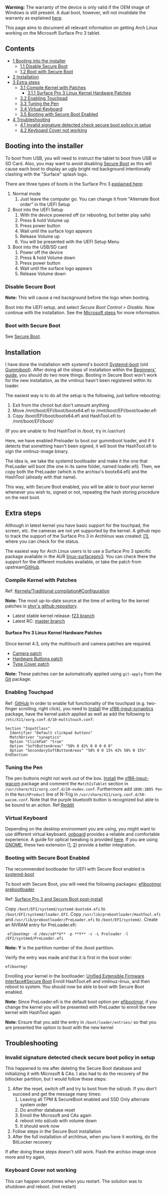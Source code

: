**Warning:** The warranty of the device is only valid if the OEM image of Windows is still present. A dual boot, however, will not invalidate the warranty as explained [here](http://answers.microsoft.com/en-us/surface/forum/surfpro-surfusingpro/would-dual-booting-the-surface-pro-void-its/da549e24-f986-4984-b081-25c029882163).

This page aims to document all relevant information on getting Arch Linux working on the Microsoft Surface Pro 3 tablet.

## Contents

*   [1 Booting into the installer](#Booting_into_the_installer)
    *   [1.1 Disable Secure Boot](#Disable_Secure_Boot)
    *   [1.2 Boot with Secure Boot](#Boot_with_Secure_Boot)
*   [2 Installation](#Installation)
*   [3 Extra steps](#Extra_steps)
    *   [3.1 Compile Kernel with Patches](#Compile_Kernel_with_Patches)
        *   [3.1.1 Surface Pro 3 Linux Kernel Hardware Patches](#Surface_Pro_3_Linux_Kernel_Hardware_Patches)
    *   [3.2 Enabling Touchpad](#Enabling_Touchpad)
    *   [3.3 Tuning the Pen](#Tuning_the_Pen)
    *   [3.4 Virtual Keyboard](#Virtual_Keyboard)
    *   [3.5 Booting with Secure Boot Enabled](#Booting_with_Secure_Boot_Enabled)
*   [4 Troubleshooting](#Troubleshooting)
    *   [4.1 Invalid signature detected check secure boot policy in setup](#Invalid_signature_detected_check_secure_boot_policy_in_setup)
    *   [4.2 Keyboard Cover not working](#Keyboard_Cover_not_working)

## Booting into the installer

To boot from USB, you will need to instruct the tablet to boot from USB or SD Card. Also, you may want to avoid disabling [Secure Boot](/index.php/UEFI#Secure_Boot "UEFI") as this will cause each boot to display an ugly bright red background intentionally clashing with the "Surface" splash logo.

There are three types of boots in the Surface Pro 3 [explained here](http://www.microsoft.com/surface/en-us/support/storage-files-and-folders/boot-surface-pro-from-usb-recovery-device):

1.  Normal mode
    1.  Just leave the computer go. You can change it from "Alternate Boot order" in the UEFI Setup
2.  Boot into the UEFI Setup
    1.  With the device powered off (or rebooting, but better play safe)
    2.  Press & hold Volume up
    3.  Press power button
    4.  Wait until the surface logo appears
    5.  Release Volume up
    6.  You will be presented with the UEFI Setup Menu
3.  Boot into the USB/SD card
    1.  Power off the device
    2.  Press & hold Volume down
    3.  Press power button
    4.  Wait until the surface logo appears
    5.  Release Volume down

### Disable Secure Boot

**Note:** This will cause a red background before the logo when booting.

Boot into the UEFI setup, and select *Secure Boot Control > Disable*. Now continue with the installation. See the [Microsoft steps](http://www.microsoft.com/surface/en-sg/support/warranty-service-and-recovery/how-to-use-the-bios-uefi) for more information.

### Boot with Secure Boot

See [Secure Boot](/index.php/Secure_Boot "Secure Boot").

## Installation

I have done the installation with systemd's bootctl [Systemd-boot](/index.php/Systemd-boot "Systemd-boot") (old [Gummiboot](/index.php/Gummiboot "Gummiboot")). After doing all the steps of installation within the [Beginners' guide](/index.php/Beginners%27_guide "Beginners' guide"), you should do two more things. Booting in Secure Boot won't work for the new installation, as the vmlinuz hasn't been registered within its loader.

The easiest way is to do all the setup is the following, just before rebooting:

1.  Exit from the chroot but don't umount anything
2.  Move /mnt/boot/EFI/boot/bootx64.efi to /mnt/boot/EFI/boot/loader.efi
3.  Copy /boot/EFI/boot/bootx64.efi and HashTool.efi to /mnt/boot/EFI/boot/

(If you are unable to find HashTool in /boot, try in /usr/run)

Here, we have enabled Preloader to boot our gummiboot loader, and if it detects that something hasn't been signed, it will boot the HashTool.efi to sign the vmlinuz-image binary.

The idea is, we take the systemd bootloader and make it the one that PreLoader will boot (the one in its same folder, named loader.efi). Then, we copy both the PreLoader (which is the archiso's bootx64.efi) and the HashTool (already with that name).

This way, with Secure Boot enabled, you will be able to boot your kernel whenever you wish to, signed or not, repeating the hash storing procedure on the next boot.

## Extra steps

Although in latest kernel you have basic support for the touchpad, the screen, etc. the cameras are not yet supported by the kernel. A github repo to track the support of the Surface Pro 3 in Archlinux was created: [[1]](https://github.com/nuclearsandwich/surface3-archlinux), where you can check for the status.

The easiest way for Arch Linux users is to use a Surface Pro 3 specific package available in the AUR [linux-surfacepro3](https://aur.archlinux.org/packages/linux-surfacepro3/). You can check there the support for the different modules available, or take the patch from upstream[GitHub](https://github.com/matthewwardrop/linux-surfacepro3).

### Compile Kernel with Patches

Ref: [Kernels/Traditional compilation#Configuration](/index.php/Kernels/Traditional_compilation#Configuration "Kernels/Traditional compilation")

**Note:** The most up-to-date source at the time of writing for the kernel patches is [shvr's github repository](https://github.com/shvr/fedora-surface-pro-3-kernel/).

*   Latest stable kernel release: [f23 branch](https://github.com/shvr/fedora-surface-pro-3-kernel/commits/f23)
*   Latest RC: [master branch](https://github.com/shvr/fedora-surface-pro-3-kernel/commits/master)

#### Surface Pro 3 Linux Kernel Hardware Patches

Since kernel 4.3, only the multitouch and camera patches are required.

*   [Camera patch](https://github.com/shvr/fedora-surface-pro-3-kernel/blob/f23/surface-pro-3-Add-support-driver-for-Surface-Pro-3-b.patch)
*   [Hardware Buttons patch](https://github.com/shvr/fedora-surface-pro-3-kernel/blob/f23/Add-Microsoft-Surface-Pro-3-camera-support.patch)
*   [Type Cover patch](https://github.com/shvr/fedora-surface-pro-3-kernel/blob/f23/Add-multitouch-support-for-Microsoft-Type-Cover-3.patch)

**Note:** These patches can be automatically applied using `git-apply` from the [Git](/index.php/Git "Git") package.

### Enabling Touchpad

Ref: [GitHub](https://github.com/matthewwardrop/linux-surfacepro3/issues/1) In order to enable full functionality of the touchpad (e.g. two-finger scrolling, right click), you need to [Install](/index.php/Install "Install") the [xf86-input-synaptics](https://www.archlinux.org/packages/?name=xf86-input-synaptics) package, have the kernel patch applied as well as add the following to `/etc/X11/xorg.conf.d/10-multitouch.conf`:

```
Section "InputClass"
  Identifier "Default clickpad buttons"
  MatchDriver "synaptics"
  Option "ClickPad" "true"
  Option "SoftButtonAreas" "50% 0 82% 0 0 0 0 0"
  Option "SecondarySoftButtonAreas" "58% 0 0 15% 42% 58% 0 15%"
EndSection

```

### Tuning the Pen

The pen buttons might not work out of the box. [Install](/index.php/Install "Install") the [xf86-input-wacom](https://www.archlinux.org/packages/?name=xf86-input-wacom) package and comment the `MatchIsTablet` section in `/usr/share/X11/xorg.conf.d/10-evdev.conf`. Furthermore add `1B96:1B05 Pen` in the `MatchProduct` line of N-Trig in `/usr/share/X11/xorg.conf.d/50-wacom.conf`. Note that the purple bluetooth button is recognized but able to be bound to an action. Ref:[Reddit](https://www.reddit.com/r/SurfaceLinux/comments/3mu28a/sp3_pen_tip_button_working/)

### Virtual Keyboard

Depending on the desktop environment you are using, you might want to use different virtual keyboard. [onboard](https://www.archlinux.org/packages/?name=onboard) provides a reliable and comfortable experience. A guide for optical tweaking is provided [here](https://github.com/Vistaus/surface3-arch-antergoslinux/issues/5). If you are using [GNOME](/index.php/GNOME "GNOME"), these two extension ([1](https://extensions.gnome.org/extension/992/onboard-integration/), [2](https://extensions.gnome.org/extension/993/slide-for-keyboard/)) provide a better integration.

### Booting with Secure Boot Enabled

The recommended bootloader for UEFI with Secure Boot enabled is [systemd-boot](/index.php/Systemd-boot "Systemd-boot")

To boot with Secure Boot, you will need the following packages: [efibootmgr](https://www.archlinux.org/packages/?name=efibootmgr) [prebootloader](https://www.archlinux.org/packages/?name=prebootloader)

Ref: [Surface Pro 3 and Secure Boot post-install](https://bbs.archlinux.org/viewtopic.php?pid=1570523#p1570523)

Copy `/boot/EFI/systemd/systemd-bootx64.efi` to `/boot/EFI/systemd/loader.EFI`. Copy `/usr/lib/prebootloader/HashTool.efi` and `/usr/lib/prebootloader/PreLoader.efi` to `/boot/EFI/systemd/`. Create an NVRAM entry for PreLoader.efi:

```
 efibootmgr -d /dev/sd**X** -p **Y** -c -L Preloader -l /EFI/systemd/PreLoader.efi

```

**Note:** **Y** is the partition number of the /boot partition.

Verify the entry was made and that it is first in the boot order:

```
efibootmgr

```

Enrolling your kernel in the bootloader: [Unified Extensible Firmware Interface#Secure Boot](/index.php/Unified_Extensible_Firmware_Interface#Secure_Boot "Unified Extensible Firmware Interface") Enroll HashTool.efi and vmlinuz-linux, and then reboot to system. You should now be able to boot with Secure Boot enabled.

**Note:** Since PreLoader.efi is the default boot option per [efibootmgr](https://www.archlinux.org/packages/?name=efibootmgr), if you change the kernel you will be presented with PreLoader to enroll the new kernel with HashTool again

**Note:** Ensure that you add the entry in `/boot/loader/entries/` so that you are presented the option to boot with the new kernel

## Troubleshooting

### Invalid signature detected check secure boot policy in setup

This happened to me after deleting the Secure Boot database and initializing it with Microsoft & CAs. I also had to do the recovery of the bitlocker partition, but I would follow these steps:

1.  After the reset, switch off and try to boot from the sd/usb. If you don't succeed and get the message many times:
    1.  Leaving all TPM & SecureBoot enabled and SSD Only alternate system order
    2.  Do another database reset
    3.  Enroll the Microsoft and CAs again
    4.  reboot into sd/usb with volume down
    5.  It should work now
2.  Follow steps in the Secure Boot installation
3.  After the full installation of archlinux, when you have it working, do the BitLocker recovery

If after doing these steps doesn't still work. Flash the archiso image once more and try again,

### Keyboard Cover not working

This can happen sometimes when you restart. The solution was to shutdown and reboot. (not restart)